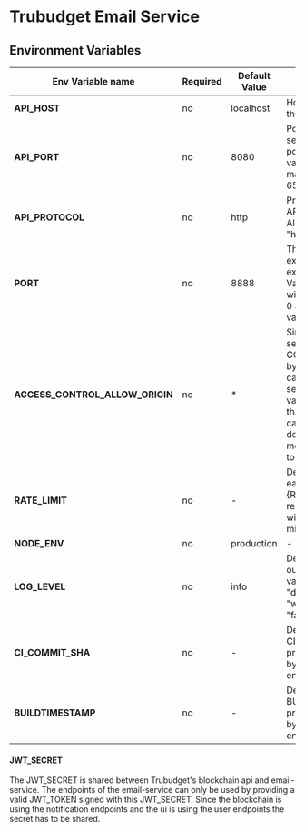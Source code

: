 # Trubudget Email Service

## Environment Variables

| Env Variable name               | Required | Default Value | Description                                                                                                                                                                                                                                                 |
| ------------------------------- | -------- | ------------- | ----------------------------------------------------------------------------------------------------------------------------------------------------------------------------------------------------------------------------------------------------------- |
| **API_HOST**                    | no       | localhost     | Hots/IP address of the API service.                                                                                                                                                                                                                         |
| **API_PORT**                    | no       | 8080          | Port of the API service. Value is a port with minimal value 0 and maximal value 65535                                                                                                                                                                       |
| **API_PROTOCOL**                | no       | http          | Protocol of the API service. Allowed values: "http", "https".                                                                                                                                                                                               |
| **PORT**                        | no       | 8888          | The port used to expose the excel-export service. Value is a port with minimal value 0 and maximal value 65535                                                                                                                                              |
| **ACCESS_CONTROL_ALLOW_ORIGIN** | no       | *             | Since the export service uses CORS, the domain by which it can be called needs to be set. Setting this value to `` means that it can be called from any domain. Read more about this topic [here](https://developer.mozilla.org/en-US/docs/Web/HTTP/CORS).  |
| **RATE_LIMIT**                  | no       | -             | Defines the limit each IP to {RATE_LIMIT} requests per windowMs (1 minute)                                                                                                                                                                                  |
| **NODE_ENV**                    | no       | production    | -                                                                                                                                                                                                                                                           |
| **LOG_LEVEL**                   | no       | info          | Defines the log output. Allowed values: "trace", "debug", "info", "warn", "error", "fatal".                                                                                                                                                                 |
| **CI_COMMIT_SHA**               | no       | -             | Defines the CI_COMMIT_SHA property returned by the version endpoint.                                                                                                                                                                                        |
| **BUILDTIMESTAMP**              | no       | -             | Defines the BUILDTIMESTAMP property returned by the version endpoint.                                                                                                                                                                                       |

#### JWT_SECRET

The JWT_SECRET is shared between Trubudget's blockchain api and email-service. The endpoints of the email-service can
only be used by providing a valid JWT_TOKEN signed with this JWT_SECRET. Since the blockchain is using the notification
endpoints and the ui is using the user endpoints the secret has to be shared.
